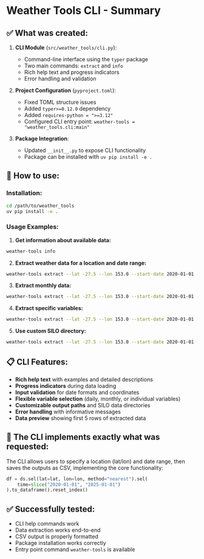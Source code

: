 # Weather Tools CLI - Summary

## ✅ What was created:

1. **CLI Module** (`src/weather_tools/cli.py`):
   - Command-line interface using the `typer` package
   - Two main commands: `extract` and `info`
   - Rich help text and progress indicators
   - Error handling and validation

2. **Project Configuration** (`pyproject.toml`):
   - Fixed TOML structure issues
   - Added `typer>=0.12.0` dependency  
   - Added `requires-python = ">=3.12"`
   - Configured CLI entry point: `weather-tools = "weather_tools.cli:main"`

3. **Package Integration**:
   - Updated `__init__.py` to expose CLI functionality
   - Package can be installed with `uv pip install -e .`

## 🚀 How to use:

### Installation:
```bash
cd /path/to/weather_tools
uv pip install -e .
```

### Usage Examples:

1. **Get information about available data:**
```bash
weather-tools info
```

2. **Extract weather data for a location and date range:**
```bash
weather-tools extract --lat -27.5 --lon 153.0 --start-date 2020-01-01 --end-date 2025-01-01 --output weather.csv
```

3. **Extract monthly data:**
```bash
weather-tools extract --lat -27.5 --lon 153.0 --start-date 2020-01-01 --end-date 2025-01-01 --variables monthly --output monthly.csv
```

4. **Extract specific variables:**
```bash
weather-tools extract --lat -27.5 --lon 153.0 --start-date 2020-01-01 --end-date 2025-01-01 --variables max_temp --variables min_temp
```

5. **Use custom SILO directory:**
```bash
weather-tools extract --lat -27.5 --lon 153.0 --start-date 2020-01-01 --end-date 2025-01-01 --silo-dir /path/to/silo/data
```

## 📋 CLI Features:

- **Rich help text** with examples and detailed descriptions
- **Progress indicators** during data loading
- **Input validation** for date formats and coordinates
- **Flexible variable selection** (daily, monthly, or individual variables)
- **Customizable output paths** and SILO data directories
- **Error handling** with informative messages
- **Data preview** showing first 5 rows of extracted data

## 🎯 The CLI implements exactly what was requested:

The CLI allows users to specify a location (lat/lon) and date range, then saves the outputs as CSV, implementing the core functionality:

```python
df = ds.sel(lat=lat, lon=lon, method="nearest").sel(
    time=slice("2020-01-01", "2025-01-01")
).to_dataframe().reset_index()
```

## ✅ Successfully tested:
- CLI help commands work
- Data extraction works end-to-end  
- CSV output is properly formatted
- Package installation works correctly
- Entry point command `weather-tools` is available